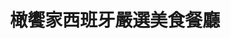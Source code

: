 ---
title: "橄饗家西班牙嚴選美食餐廳"
description: "橄饗家西班牙嚴選美食餐廳"
layout: shop
keywords:
  - 美食競賽
  - 台灣美食
  - 美食精選
datePublished: "2025-06-30"
dateModified: "2025-07-03"
city: "台南市"
district: "安平區"
address: "台南市安平區安北路590號590, Anbei Rd., Anping DistNo"
phone: "063911687"
geo: "22.998352566357422, 120.1489561239214"
google_map: "https://maps.app.goo.gl/jUG8e7pdfUuqXBqC6"
footinder: "https://footinder.com.tw/%e5%8f%b0%e5%8d%97%e5%b8%82%e5%ae%89%e5%b9%b3%e5%8d%80/395/"
official: "https://www.naforst.com/"
award:
  - name: "500盤"
    year: "2024"
    entries:
      - dishes:
          - "台南女婿的酒香甜蜜豬舌磚"

---